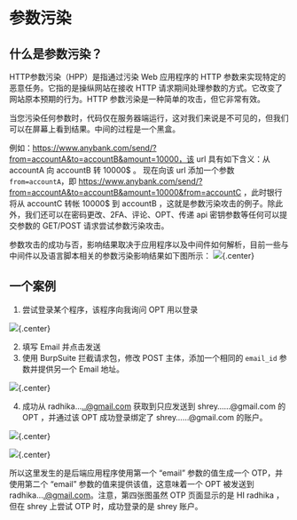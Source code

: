 # 参数污染
## 什么是参数污染？
HTTP参数污染（HPP）是指通过污染 Web 应用程序的 HTTP 参数来实现特定的恶意任务。它指的是操纵网站在接收 HTTP 请求期间处理参数的方式。它改变了网站原本预期的行为。HTTP 参数污染是一种简单的攻击，但它非常有效。

当您污染任何参数时，代码仅在服务器端运行，这对我们来说是不可见的，但我们可以在屏幕上看到结果。中间的过程是一个黑盒。

例如：https://www.anybank.com/send/?from=accountA&to=accountB&amount=10000，该 url 具有如下含义：从 accountA 向 accountB 转 10000$ 。 
现在向该 url 添加一个参数 `from=accountA`，即 https://www.anybank.com/send/?from=accountA&to=accountB&amount=10000&from=accountC ，此时银行将从 accountC 转帐 10000$ 到 accountB ，这就是参数污染攻击的例子。除此外，我们还可以在密码更改、2FA、评论、OPT、传递 api 密钥参数等任何可以提交参数的 GET/POST 请求尝试参数污染攻击。

参数攻击的成功与否，影响结果取决于应用程序以及中间件如何解析，目前一些与中间件以及语言脚本相关的参数污染影响结果如下图所示：
![](https://miro.medium.com/max/1760/1*POs4sP0fQVlPvTH9vw1U-A.jpeg){.center}


## 一个案例
1. 尝试登录某个程序，该程序向我询问 OPT 用以登录
   
![](https://miro.medium.com/max/600/1*s-M09yWBylPVEhA6_e0nSw.jpeg){.center}


2. 填写 Email 并点击发送
3. 使用 BurpSuite 拦截请求包，修改 POST 主体，添加一个相同的 `email_id` 参数并提供另一个 Email 地址。
   
![](https://miro.medium.com/max/1737/1*z_RpnZyKHLn6B4Lz4ONT3Q.png){.center}


4. 成功从 radhika…..@gmail.com 获取到只应发送到 shrey……@gmail.com 的 OPT ，并通过该 OPT 成功登录绑定了 shrey……@gmail.com 的账户。

![](https://miro.medium.com/max/784/1*a671GrRtiMYfLUL7nURD8Q.png){.center}

![](https://miro.medium.com/max/1698/1*Ux-ILfCr_Mk_xmzzsXwNnA.jpeg){.center}


所以这里发生的是后端应用程序使用第一个 “email” 参数的值生成一个 OTP，并使用第二个 “email” 参数的值来提供该值，这意味着一个 OPT 被发送到 radhika….@gmail.com。注意，第四张图虽然 OTP 页面显示的是 HI radhika ，但在 shrey 上尝试 OTP 时，成功登录的是 shrey 账户。 